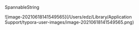 SpannableString

![image-20210618141549565](/Users/edz/Library/Application Support/typora-user-images/image-20210618141549565.png)